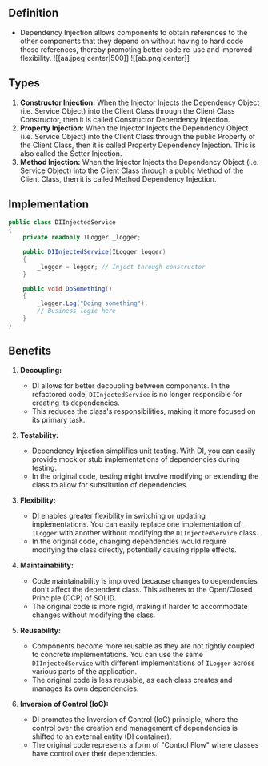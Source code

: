 ## Definition
- Dependency Injection allows components to obtain references to the other components that they depend on without having to hard code those references, thereby promoting better code re-use and improved flexibility.
![[aa.jpeg|center|500]]
![[ab.png|center]]
## Types
1. **Constructor Injection:** When the Injector Injects the Dependency Object (i.e. Service Object) into the Client Class through the Client Class Constructor, then it is called Constructor Dependency Injection.
2. **Property Injection:** When the Injector Injects the Dependency Object (i.e. Service Object) into the Client Class through the public Property of the Client Class, then it is called Property Dependency Injection. This is also called the Setter Injection.
3. **Method Injection:** When the Injector Injects the Dependency Object (i.e. Service Object) into the Client Class through a public Method of the Client Class, then it is called Method Dependency Injection.
## Implementation
```csharp
public class DIInjectedService
{
    private readonly ILogger _logger;

    public DIInjectedService(ILogger logger)
    {
        _logger = logger; // Inject through constructor
    }

    public void DoSomething()
    {
        _logger.Log("Doing something");
        // Business logic here
    }
}
```
## Benefits
1. **Decoupling:**
    
    - DI allows for better decoupling between components. In the refactored code, `DIInjectedService` is no longer responsible for creating its dependencies.
    - This reduces the class's responsibilities, making it more focused on its primary task.
2. **Testability:**
    
    - Dependency Injection simplifies unit testing. With DI, you can easily provide mock or stub implementations of dependencies during testing.
    - In the original code, testing might involve modifying or extending the class to allow for substitution of dependencies.
3. **Flexibility:**
    
    - DI enables greater flexibility in switching or updating implementations. You can easily replace one implementation of `ILogger` with another without modifying the `DIInjectedService` class.
    - In the original code, changing dependencies would require modifying the class directly, potentially causing ripple effects.
4. **Maintainability:**
    
    - Code maintainability is improved because changes to dependencies don't affect the dependent class. This adheres to the Open/Closed Principle (OCP) of SOLID.
    - The original code is more rigid, making it harder to accommodate changes without modifying the class.
5. **Reusability:**
    
    - Components become more reusable as they are not tightly coupled to concrete implementations. You can use the same `DIInjectedService` with different implementations of `ILogger` across various parts of the application.
    - The original code is less reusable, as each class creates and manages its own dependencies.
6. **Inversion of Control (IoC):**
    
    - DI promotes the Inversion of Control (IoC) principle, where the control over the creation and management of dependencies is shifted to an external entity (DI container).
    - The original code represents a form of "Control Flow" where classes have control over their dependencies.